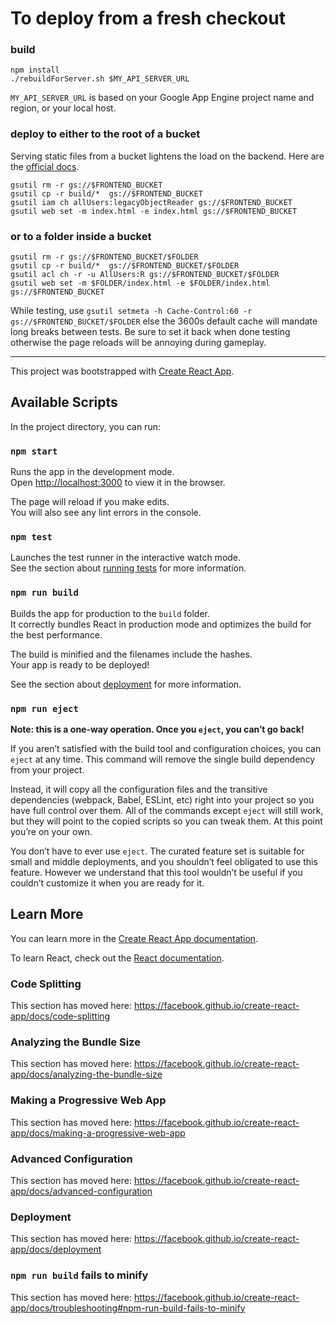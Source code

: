 # To deploy from a fresh checkout

### build
```
npm install
./rebuildForServer.sh $MY_API_SERVER_URL
```

`MY_API_SERVER_URL` is based on your Google App Engine project name and region, or your local host.

### deploy to either to the root of a bucket

Serving static files from a bucket lightens the load on the backend. Here are the [official docs](https://cloud.google.com/appengine/docs/standard/serving-static-files?tab=python#serving_files_from).

```
gsutil rm -r gs://$FRONTEND_BUCKET
gsutil cp -r build/*  gs://$FRONTEND_BUCKET
gsutil iam ch allUsers:legacyObjectReader gs://$FRONTEND_BUCKET
gsutil web set -m index.html -e index.html gs://$FRONTEND_BUCKET
```

### or to a folder inside a bucket
```
gsutil rm -r gs://$FRONTEND_BUCKET/$FOLDER
gsutil cp -r build/*  gs://$FRONTEND_BUCKET/$FOLDER
gsutil acl ch -r -u AllUsers:R gs://$FRONTEND_BUCKET/$FOLDER
gsutil web set -m $FOLDER/index.html -e $FOLDER/index.html gs://$FRONTEND_BUCKET
```

While testing, use `gsutil setmeta -h Cache-Control:60 -r gs://$FRONTEND_BUCKET/$FOLDER` 
else the 3600s default cache will mandate long breaks between tests. Be sure to set it back when done testing otherwise the page reloads will be annoying during gameplay.

----

This project was bootstrapped with [Create React App](https://github.com/facebook/create-react-app).

## Available Scripts

In the project directory, you can run:

### `npm start`

Runs the app in the development mode.<br />
Open [http://localhost:3000](http://localhost:3000) to view it in the browser.

The page will reload if you make edits.<br />
You will also see any lint errors in the console.

### `npm test`

Launches the test runner in the interactive watch mode.<br />
See the section about [running tests](https://facebook.github.io/create-react-app/docs/running-tests) for more information.

### `npm run build`

Builds the app for production to the `build` folder.<br />
It correctly bundles React in production mode and optimizes the build for the best performance.

The build is minified and the filenames include the hashes.<br />
Your app is ready to be deployed!

See the section about [deployment](https://facebook.github.io/create-react-app/docs/deployment) for more information.

### `npm run eject`

**Note: this is a one-way operation. Once you `eject`, you can’t go back!**

If you aren’t satisfied with the build tool and configuration choices, you can `eject` at any time. This command will remove the single build dependency from your project.

Instead, it will copy all the configuration files and the transitive dependencies (webpack, Babel, ESLint, etc) right into your project so you have full control over them. All of the commands except `eject` will still work, but they will point to the copied scripts so you can tweak them. At this point you’re on your own.

You don’t have to ever use `eject`. The curated feature set is suitable for small and middle deployments, and you shouldn’t feel obligated to use this feature. However we understand that this tool wouldn’t be useful if you couldn’t customize it when you are ready for it.

## Learn More

You can learn more in the [Create React App documentation](https://facebook.github.io/create-react-app/docs/getting-started).

To learn React, check out the [React documentation](https://reactjs.org/).

### Code Splitting

This section has moved here: https://facebook.github.io/create-react-app/docs/code-splitting

### Analyzing the Bundle Size

This section has moved here: https://facebook.github.io/create-react-app/docs/analyzing-the-bundle-size

### Making a Progressive Web App

This section has moved here: https://facebook.github.io/create-react-app/docs/making-a-progressive-web-app

### Advanced Configuration

This section has moved here: https://facebook.github.io/create-react-app/docs/advanced-configuration

### Deployment

This section has moved here: https://facebook.github.io/create-react-app/docs/deployment

### `npm run build` fails to minify

This section has moved here: https://facebook.github.io/create-react-app/docs/troubleshooting#npm-run-build-fails-to-minify
